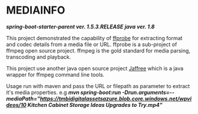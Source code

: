   # MEDIAINFO
  ***spring-boot-starter-parent ver. 1.5.3.RELEASE***
  ***java ver. 1.8***

  This project demonstrated the capability of [ffprobe](https://www.ffmpeg.org/ffprobe.html) for extracting format and codec details from a media file or URL.
  ffprobe is a sub-project of ffmpeg open source project. ffmpeg is the gold standard for media parsing, transcoding and playback.

  This project use another java open source project [Jaffree](https://github.com/kokorin/Jaffree) which is a java wrapper for ffmpeg command line tools.

  Usage
  run with maven and pass the URL or filepath as parameter to extract it's media properties.
  e.g ***mvn spring-boot:run -Drun.arguments=--mediaPath="https://tmbidigitalassetsazure.blob.core.windows.net/wpvideos/10 Kitchen Cabinet Storage Ideas Upgrades to Try.mp4"***

